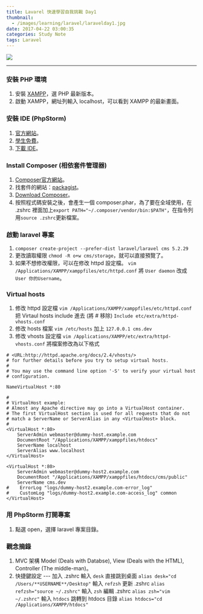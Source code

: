 ```yaml
---
title: Lavarel 快速學習自我挑戰 Day1
thumbnail:
  - /images/learning/laravel/laravelday1.jpg
date: 2017-04-22 03:00:35
categories: Study Note
tags: Laravel
---
```

<img src="/images/learning/laravel/laravelday1.jpg">

***
### 安裝 PHP 環境
1. 安裝 [XAMPP](https://www.apachefriends.org/download.html)，選 PHP 最新版本。
2. 啟動 XAMPP，網址列輸入 localhost，可以看到 XAMPP 的最新畫面。

### 安裝 IDE (PhpStorm)
1. [官方網站](https://www.jetbrains.com/phpstorm/)。
2. [學生免費](https://www.jetbrains.com/phpstorm/buy/#edition=discounts)。
3. [下載 IDE](https://www.jetbrains.com/phpstorm/download/)。

### Install Composer (相依套件管理器)
1. [Composer官方網站](https://getcomposer.org/)。
2. 找套件的網站：[packagist](https://packagist.org/)。
3. [Download Composer](https://getcomposer.org/download/)。
4. 按照程式碼安裝之後，會產生一個 composer.phar，為了要在全域使用，在 .zshrc 裡面加上`export PATH="~/.composer/vendor/bin:$PATH"`，在指令列用`source .zshrc`更新檔案。

### 啟動 laravel 專案
1. `composer create-project --prefer-dist laravel/laravel cms 5.2.29`
2. 更改讀取權限 `chmod -R o+w cms/storage`，就可以直接預覽了。
3. 如果不想修改權限，可以在修改 httpd 設定檔。
`vim /Applications/XAMPP/xamppfiles/etc/httpd.conf`
將 `User daemon` 改成 `User 你的Username`。

### Virtual hosts
1. 修改 httpd 設定檔
`vim /Applications/XAMPP/xamppfiles/etc/httpd.conf`
把 Virtaul hosts include 進去 (將 # 移除)
`Include etc/extra/httpd-vhosts.conf`
2. 修改 hosts 檔案
`vim /etc/hosts`
加上 `127.0.0.1 cms.dev`
3. 修改 vhosts 設定檔
`vim /Applications/XAMPP/etc/extra/httpd-vhosts.conf`
將檔案修改為以下格式
```
# <URL:http://httpd.apache.org/docs/2.4/vhosts/>
# for further details before you try to setup virtual hosts.
#
# You may use the command line option '-S' to verify your virtual host
# configuration.

NameVirtualHost *:80

#
# VirtualHost example:
# Almost any Apache directive may go into a VirtualHost container.
# The first VirtualHost section is used for all requests that do not
# match a ServerName or ServerAlias in any <VirtualHost> block.
#
<VirtualHost *:80>
    ServerAdmin webmaster@dummy-host.example.com
    DocumentRoot "/Applications/XAMPP/xamppfiles/htdocs"
    ServerName localhost
    ServerAlias www.localhost
</VirtualHost>

<VirtualHost *:80>
    ServerAdmin webmaster@dummy-host2.example.com
    DocumentRoot "/Applications/XAMPP/xamppfiles/htdocs/cms/public"
    ServerName cms.dev
#    ErrorLog "logs/dummy-host2.example.com-error_log"
#    CustomLog "logs/dummy-host2.example.com-access_log" common
</VirtualHost>
```

### 用 PhpStorm 打開專案
1. 點選 open，選擇 laravel 專案目錄。

### 觀念摘錄
1. MVC 架構 Model (Deals with Databse), View (Deals with the HTML), Controller (The middle-man)。
2. 快捷鍵設定 --- 加入 .zshrc
輸入 `desk` 直接跳到桌面
`alias desk="cd /Users/**USERNAME**/Desktop"`
輸入 `refzsh` 更新 .zshrc
`alias refzsh="source ~/.zshrc"`
輸入 `zsh` 編輯 .zshrc
`alias zsh="vim ~/.zshrc"`
輸入 `htdocs` 跳轉到 htdocs 目錄
`alias htdocs="cd /Applications/XAMPP/htdocs"`
